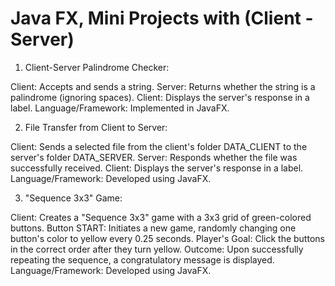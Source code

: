 # Java FX, Mini Projects with  (Client - Server)

1. Client-Server Palindrome Checker:

Client: Accepts and sends a string.
Server: Returns whether the string is a palindrome (ignoring spaces).
Client: Displays the server's response in a label.
Language/Framework: Implemented in JavaFX.


2. File Transfer from Client to Server:

Client: Sends a selected file from the client's folder DATA_CLIENT to the server's folder DATA_SERVER.
Server: Responds whether the file was successfully received.
Client: Displays the server's response in a label.
Language/Framework: Developed using JavaFX.


3. "Sequence 3x3" Game:

Client: Creates a "Sequence 3x3" game with a 3x3 grid of green-colored buttons.
Button START: Initiates a new game, randomly changing one button's color to yellow every 0.25 seconds.
Player's Goal: Click the buttons in the correct order after they turn yellow.
Outcome: Upon successfully repeating the sequence, a congratulatory message is displayed.
Language/Framework: Developed using JavaFX.





